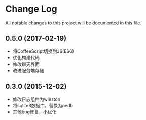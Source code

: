 # Change Log
All notable changes to this project will be documented in this file.

## 0.5.0 (2017-02-19)

- 将CoffeeScript切换到JS(ES6)
- 优化构建代码
- 修改聊天界面
- 改进服务端存储

## 0.3.0 (2015-12-02)

- 修改日志组件为winston
- 将sqlite3数据库，替换为nedb
- 其他bug修复，小优化
